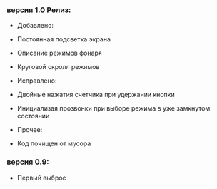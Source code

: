 ### версия 1.0 Релиз:
- Добавлено:
 - Постоянная подсветка экрана
 - Описание режимов фонаря
 - Круговой скролл режимов

- Исправлено:
 - Двойные нажатия счетчика при удержании кнопки
 - Инициализая прозвонки при выборе режима в уже замкнутом состоянии

- Прочее:
 - Код почищен от мусора

### версия 0.9:
- Первый выброс